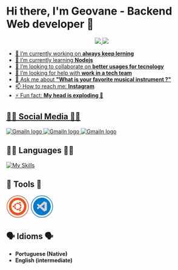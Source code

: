# Hi there, I'm Geovane - Backend Web developer 👋

<div align="center">
  <a href="https://github.com/rafaballerini">
  <img height="180em" src="https://github-readme-stats.vercel.app/api?username=Geovane-Ievenes&show_icons=true&theme=dracula&include_all_commits=true&count_private=true"/>
  <img height="180em" src="https://github-readme-stats.vercel.app/api/top-langs/?username=Geovane-Ievenes&layout=compact&langs_count=7&theme=dracula"/>
</div>

- 🔭 I’m currently working on **always keep lerning**
- 🌱 I’m currently learning **Nodejs**
- 👯 I’m looking to collaborate on **better usages for tecnology**
- 🤔 I’m looking for help with **work in a tech team**
- 💬 Ask me about **"What is your favorite musical instrument ?"**
- 📫 How to reach me: **Instagram**
- ⚡ Fun fact: **My head is exploding 🤯**

## 🙋‍♂️ Social Media 🙋‍♂️

<a href="https://www.instagram.com/geovaneievenes/">
<img src="https://img.shields.io/badge/Instagram-E4405F?style=for-the-badge&logo=instagram&logoColor=white" alt="Gmailn logo" title="Gmail" height="25" />
</a>
<a href="https://www.linkedin.com/in/geovane-ievenes-1558321ab/">
<img src="https://img.shields.io/badge/LinkedIn-0077B5?style=for-the-badge&logo=linkedin&logoColor=white" alt="Gmailn logo" title="Gmail" height="25" />
</a>
<a href="mailto:geovane.candevenes@gmail.com">
<img src="https://img.shields.io/badge/Gmail-D14836?style=for-the-badge&logo=gmail&logoColor=white" alt="Gmailn logo" title="Gmail" height="25" />
</a>

## 👨‍💻 Languages 👨‍💻
 
[![My Skills](https://skills.thijs.gg/icons?i=html,css,nodejs,js,php,mongodb,mysql,redis)](https://skills.thijs.gg)

## 🔧 Tools 🔧
<a>
<img width="60px" src="./img/tools/ubuntu-icon.svg" alt="ReactJS Icon" />
</a>
<a>
<img width="60px" src="./img/tools/vscode-icon.svg" alt="ReactJS Icon" />
</a>

## 🗣 Idioms 🗣

* **Portuguese (Native)**
* **English (intermediate)**

